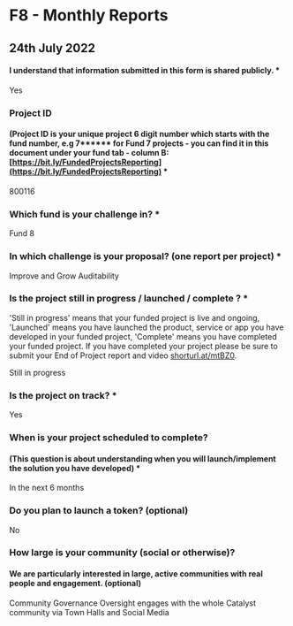 # F8 - Monthly Reports

## 24th July 2022

#### I understand that information submitted in this form is shared publicly. \*

Yes

### Project ID

#### &#x20;(Project ID is your unique project 6 digit number  which starts with the fund number, e.g 7\*\*\*\*\*\* for Fund 7 projects - you can find it in this document under your fund tab - column B:  [https://bit.ly/FundedProjectsReporting](https://bit.ly/FundedProjectsReporting) \*

800116

### Which fund is your challenge in? \*

Fund 8

### In which challenge is your proposal? (one report per project) \*

Improve and Grow Auditability

### Is the project still in progress / launched / complete ? \*

&#x20;'Still in progress' means that your funded project is live and ongoing, 'Launched' means you have launched the product, service or app you have developed in your funded project, 'Complete' means you have completed your funded project. If you have completed your project please be sure to submit your End of Project report and video [shorturl.at/mtBZ0](http://shorturl.at/mtBZ0).

Still in progress

### Is the project on track? \*

Yes

### When is your project scheduled to complete?&#x20;

#### (This question is about understanding when you will launch/implement the solution you have developed) \*

&#x20;In the next 6 months

### Do you plan to launch a token? (optional)

No

### How large is your community (social or otherwise)?&#x20;

#### We are particularly interested in large, active communities with real people and engagement. (optional)

Community Governance Oversight engages with the whole Catalyst community via Town Halls and Social Media
